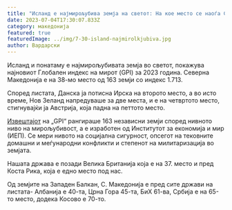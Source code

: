 ```yaml
---
title: "Исланд е најмирољубива земја на светот: На кое место се наоѓа С. Македонија?"
date: 2023-07-04T17:30:07.833Z
category: македонија
featured: true
featuredImage: ../img/7-30-island-najmirolkjubiva.jpg
author: Вардарски
---
```

<!--StartFragment-->

Исланд и понатаму е најмирољубивата земја во светот, покажува најновиот Глобален индекс на мирот (GPI) за 2023 година. Северна Македонија е на 38-мо место од 163 земји со индекс 1.713.

Според листата, Данска ја потисна Ирска на второто место, а во исто време, Нов Зеланд напредуваше за две места, и е на четвртото место, стигнувајќи ја Австрија, која падна на петтото место.

[Извештајот](https://www.visionofhumanity.org/maps/?fbclid=IwAR106cSil8ckfVu2CFQjqX3EA71QKiUsePlPNzQF6RfUH0WHuMenBlqZPEQ#/) на „GPI“ рангираше 163 независни земји според нивното ниво на мирољубивост, а е изработен од Институтот за економија и мир (ИЕП). Се мери нивото на социјална сигурност, опсегот на тековните домашни и меѓународни конфликти и степенот на милитаризација во земјата.

Нашата држава е позади Велика Британија која е на 37. место и пред Коста Рика, која е едно место под нас.

Од земјите на Западен Балкан, С. Македонија е пред сите држави на листата- Албанија е 40-та, Црна Гора 45-та, БиХ 61-ва, Србија е на 65-то место, додека Косово е 70-то.

<!--EndFragment-->